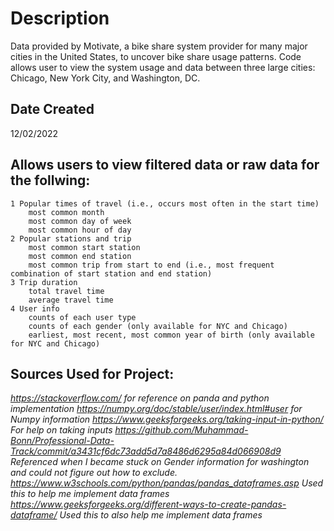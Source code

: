 # Description
Data provided by Motivate, a bike share system provider for many major cities in the United States, to uncover bike share usage patterns. Code allows user to view the system usage and data between three large cities: Chicago, New York City, and Washington, DC.

## Date Created
12/02/2022

## Allows users to view filtered data or raw data for the follwing:
    1 Popular times of travel (i.e., occurs most often in the start time)
        most common month
        most common day of week
        most common hour of day
    2 Popular stations and trip
        most common start station
        most common end station
        most common trip from start to end (i.e., most frequent combination of start station and end station)
    3 Trip duration
        total travel time
        average travel time
    4 User info
        counts of each user type
        counts of each gender (only available for NYC and Chicago)
        earliest, most recent, most common year of birth (only available for NYC and Chicago)

## Sources Used for Project:
*https://stackoverflow.com/ for reference on panda and python implementation*
*https://numpy.org/doc/stable/user/index.html#user for Numpy information*
*https://www.geeksforgeeks.org/taking-input-in-python/ For help on taking inputs*
*https://github.com/Muhammad-Bonn/Professional-Data-Track/commit/a3431cf6dc73add5d7a8486d6295a84d066908d9 Referenced when I became stuck on Gender information for washington and could not figure out how to exclude.*
*https://www.w3schools.com/python/pandas/pandas_dataframes.asp Used this to help me implement data frames*
*https://www.geeksforgeeks.org/different-ways-to-create-pandas-dataframe/ Used this to also help me implement data frames*

